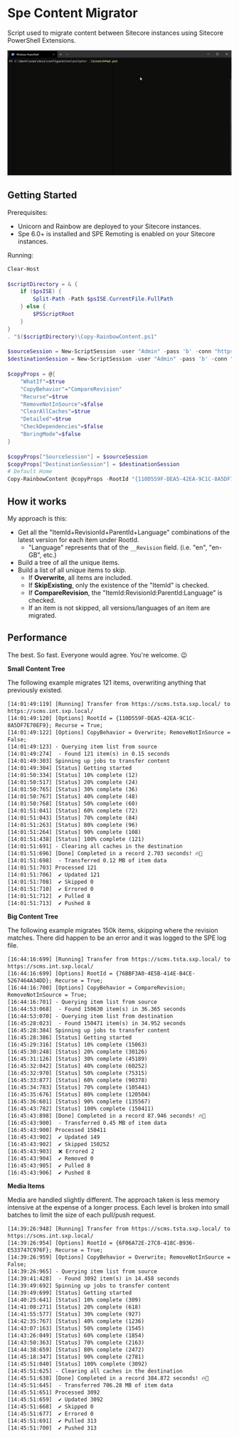 # Spe Content Migrator

Script used to migrate content between Sitecore instances using Sitecore PowerShell Extensions.

![Demo](docs/images/demo.gif)

## Getting Started

Prerequisites:

* Unicorn and Rainbow are deployed to your Sitecore instances.
* Spe 6.0+ is installed and SPE Remoting is enabled on your Sitecore instances.

Running:

```powershell
Clear-Host

$scriptDirectory = & {
    if ($psISE) {
        Split-Path -Path $psISE.CurrentFile.FullPath        
    } else {
        $PSScriptRoot
    }
}
. "$($scriptDirectory)\Copy-RainbowContent.ps1"

$sourceSession = New-ScriptSession -user "Admin" -pass 'b' -conn "https://sourcesite.local"
$destinationSession = New-ScriptSession -user "Admin" -pass 'b' -conn "https://destinationsite.local"

$copyProps = @{
    "WhatIf"=$true
    "CopyBehavior"="CompareRevision"
    "Recurse"=$true
    "RemoveNotInSource"=$false
    "ClearAllCaches"=$true
    "Detailed"=$true
    "CheckDependencies"=$false
    "BoringMode"=$false
}

$copyProps["SourceSession"] = $sourceSession
$copyProps["DestinationSession"] = $destinationSession
# Default Home
Copy-RainbowContent @copyProps -RootId "{110D559F-DEA5-42EA-9C1C-8A5DF7E70EF9}"
```

## How it works

My approach is this:

* Get all the "ItemId+RevisionId+ParentId+Language" combinations of the latest version for each item under RootId.
  * "Language" represents that of the `__Revision` field. (i.e. "en", "en-GB", etc.)
* Build a tree of all the unique items.
* Build a list of all unique items to skip.
  * If **Overwrite**, all items are included.
  * If **SkipExisting**, only the existence of the "ItemId" is checked.
  * If **CompareRevision**, the "ItemId:RevisionId:ParentId:Language" is checked.
  * If an item is not skipped, all versions/languages of an item are migrated.

## Performance

The best. So fast. Everyone would agree. You're welcome. :wink:

**Small Content Tree**

The following example migrates 121 items, overwriting anything that previously existed.

```
[14:01:49:119] [Running] Transfer from https://scms.tsta.sxp.local/ to https://scms.int.sxp.local/
[14:01:49:120] [Options] RootId = {110D559F-DEA5-42EA-9C1C-8A5DF7E70EF9}; Recurse = True;
[14:01:49:122] [Options] CopyBehavior = Overwrite; RemoveNotInSource = False;
[14:01:49:123] - Querying item list from source
[14:01:49:274]  - Found 121 item(s) in 0.15 seconds
[14:01:49:303] Spinning up jobs to transfer content
[14:01:49:304] [Status] Getting started
[14:01:50:334] [Status] 10% complete (12)
[14:01:50:517] [Status] 20% complete (24)
[14:01:50:765] [Status] 30% complete (36)
[14:01:50:767] [Status] 40% complete (48)
[14:01:50:768] [Status] 50% complete (60)
[14:01:51:041] [Status] 60% complete (72)
[14:01:51:043] [Status] 70% complete (84)
[14:01:51:263] [Status] 80% complete (96)
[14:01:51:264] [Status] 90% complete (108)
[14:01:51:438] [Status] 100% complete (121)
[14:01:51:691] - Clearing all caches in the destination
[14:01:51:696] [Done] Completed in a record 2.703 seconds! 🔥🍻
[14:01:51:698]  - Transferred 0.12 MB of item data
[14:01:51:703] Processed 121
[14:01:51:706]  ✔ Updated 121
[14:01:51:708]  ✔ Skipped 0
[14:01:51:710]  ✔ Errored 0
[14:01:51:712]  ✔ Pulled 8
[14:01:51:713]  ✔ Pushed 8
```

**Big Content Tree**

The following example migrates 150k items, skipping where the revision matches. There did happen to be an error and it was logged to the SPE log file.

```
[16:44:16:699] [Running] Transfer from https://scms.tsta.sxp.local/ to https://scms.int.sxp.local/
[16:44:16:699] [Options] RootId = {76BBF3A0-4E5B-414E-B4CE-5267464A34DD}; Recurse = True;
[16:44:16:700] [Options] CopyBehavior = CompareRevision; RemoveNotInSource = True;       
[16:44:16:701] - Querying item list from source
[16:44:53:068]  - Found 150630 item(s) in 36.365 seconds
[16:44:53:070] - Querying item list from destination
[16:45:28:023]  - Found 150471 item(s) in 34.952 seconds
[16:45:28:384] Spinning up jobs to transfer content
[16:45:28:386] [Status] Getting started
[16:45:29:316] [Status] 10% complete (15063)
[16:45:30:248] [Status] 20% complete (30126)
[16:45:31:126] [Status] 30% complete (45189)
[16:45:32:042] [Status] 40% complete (60252)
[16:45:32:970] [Status] 50% complete (75315)
[16:45:33:877] [Status] 60% complete (90378)
[16:45:34:783] [Status] 70% complete (105441)
[16:45:35:676] [Status] 80% complete (120504)
[16:45:36:601] [Status] 90% complete (135567)
[16:45:43:782] [Status] 100% complete (150411)
[16:45:43:898] [Done] Completed in a record 87.946 seconds! 🔥🍻
[16:45:43:900]  - Transferred 0.45 MB of item data
[16:45:43:900] Processed 150411
[16:45:43:902]  ✔ Updated 149
[16:45:43:902]  ✔ Skipped 150252
[16:45:43:903]  ❌ Errored 2
[16:45:43:904]  ✔ Removed 0
[16:45:43:905]  ✔ Pulled 8
[16:45:43:906]  ✔ Pushed 8
```

**Media Items**

Media are handled slightly different. The approach taken is less memory intensive at the expense of a longer process. Each level is broken into small batches to limit the size of each pull/push request.

```
[14:39:26:948] [Running] Transfer from https://scms.tsta.sxp.local/ to https://scms.int.sxp.local/
[14:39:26:954] [Options] RootId = {6F06A72E-27C8-418C-B936-E533747C976F}; Recurse = True;
[14:39:26:959] [Options] CopyBehavior = Overwrite; RemoveNotInSource = False;
[14:39:26:965] - Querying item list from source
[14:39:41:428]  - Found 3092 item(s) in 14.458 seconds
[14:39:49:692] Spinning up jobs to transfer content
[14:39:49:699] [Status] Getting started
[14:40:25:641] [Status] 10% complete (309)
[14:41:08:271] [Status] 20% complete (618)
[14:41:55:577] [Status] 30% complete (927)
[14:42:35:767] [Status] 40% complete (1236)
[14:43:07:163] [Status] 50% complete (1545)
[14:43:26:049] [Status] 60% complete (1854)
[14:43:50:363] [Status] 70% complete (2163)
[14:44:38:659] [Status] 80% complete (2472)
[14:45:18:347] [Status] 90% complete (2781)
[14:45:51:040] [Status] 100% complete (3092)
[14:45:51:625] - Clearing all caches in the destination
[14:45:51:638] [Done] Completed in a record 384.872 seconds! 🔥🍻
[14:45:51:645]  - Transferred 706.28 MB of item data
[14:45:51:651] Processed 3092
[14:45:51:659]  ✔ Updated 3092
[14:45:51:668]  ✔ Skipped 0
[14:45:51:677]  ✔ Errored 0
[14:45:51:691]  ✔ Pulled 313
[14:45:51:700]  ✔ Pushed 313
```